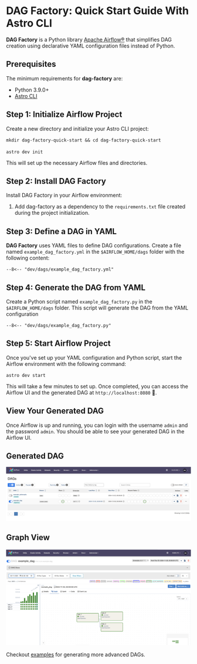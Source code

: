 # DAG Factory: Quick Start Guide With Astro CLI

**DAG Factory** is a Python library [Apache Airflow®](https://airflow.apache.org) that simplifies DAG creation using declarative YAML configuration files instead of Python.

## Prerequisites

The minimum requirements for **dag-factory** are:

- Python 3.9.0+
- [Astro CLI](https://www.astronomer.io/docs/astro/cli/overview/)

## Step 1: Initialize Airflow Project

Create a new directory and initialize your Astro CLI project:

```commandline
mkdir dag-factory-quick-start && cd dag-factory-quick-start

astro dev init
```

This will set up the necessary Airflow files and directories.

## Step 2: Install DAG Factory

Install DAG Factory in your Airflow environment:

1. Add dag-factory as a dependency to the `requirements.txt` file created during the project initialization.

## Step 3: Define a DAG in YAML

**DAG Factory** uses YAML files to define DAG configurations. Create a file named `example_dag_factory.yml` in the `$AIRFLOW_HOME/dags` folder with the following content:

```title="example_dag_factory.yml"
--8<-- "dev/dags/example_dag_factory.yml"
```

## Step 4: Generate the DAG from YAML

Create a Python script named `example_dag_factory.py` in the `$AIRFLOW_HOME/dags` folder. This script will generate the DAG from the YAML configuration

```title="example_dag_factory.py"
--8<-- "dev/dags/example_dag_factory.py"
```

## Step 5: Start Airflow Project

Once you've set up your YAML configuration and Python script, start the Airflow environment with the following command:

```commandline
astro dev start
```

This will take a few minutes to set up. Once completed, you can access the Airflow UI and the generated DAG at `http://localhost:8080` 🚀.

## View Your Generated DAG

Once Airflow is up and running, you can login with the username `admin` and the password `admin`. You should be able to see your generated DAG in the Airflow UI.

## Generated DAG

![Airflow DAG](../static/images/airflow-home.png)

## Graph View

![Airflow Home](../static/images/airflow-dag.png)

Checkout [examples](https://github.com/astronomer/dag-factory/tree/main/dev/dags) for generating more advanced DAGs.

